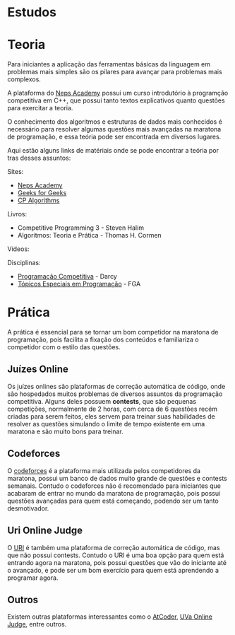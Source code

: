 # Estudos

# Teoria

Para iniciantes a aplicação das ferramentas básicas da linguagem em problemas mais simples são os pilares para avançar para problemas mais complexos.

A plataforma do [Neps Academy](https://neps.academy/course/6) possui um curso introdutório à programção competitiva em C++, que possui tanto textos explicativos quanto questões para exercitar a teoria.

O conhecimento dos algoritmos e estruturas de dados mais conhecidos é necessário para resolver algumas questões mais avançadas na maratona de programação, e essa teória pode ser encontrada em diversos lugares.

Aqui estão alguns links de matériais onde se pode encontrar a teória por tras desses assuntos:

Sites:
* [Neps Academy](https://neps.academy/courses)
* [Geeks for Geeks](https://www.geeksforgeeks.org/)
* [CP Algorithms](https://cp-algorithms.com/)

Livros:
* Competitive Programming 3 - Steven Halim
* Algoritmos: Teoria e Prática - Thomas H. Cormen

Vídeos:

Disciplinas:
* [Programação Competitiva](https://matriculaweb.unb.br/graduacao/oferta_dados.aspx?cod=116947&dep=116) - Darcy
* [Tópicos Especiais em Programação](https://matriculaweb.unb.br/graduacao/oferta_dados.aspx?cod=110141&dep=650) - FGA


# Prática

A prática é essencial para se tornar um bom competidor na maratona de programação, pois facilita a fixação dos conteúdos e familiariza o competidor com o estilo das questões.

## Juízes Online

Os juízes onlines são plataformas de correção automática de código, onde são hospedados muitos problemas de diversos assuntos da programação competitiva. Alguns deles possuem __contests__, que são pequenas competições, normalmente de 2 horas, com cerca de 6 questões recém criadas para serem feitos, eles servem para treinar suas habilidades de resolver as questões simulando o limite de tempo existente em uma maratona e são muito bons para treinar.

## Codeforces

O [codeforces](https://codeforces.com/) é a plataforma mais utilizada pelos competidores da maratona, possui um banco de dados muito grande de questões e contests semanais. Contudo o codeforces não é recomendado para iniciantes que acabaram de entrar no mundo da maratona de programação, pois possui questões avançadas para quem está começando, podendo ser um tanto desmotivador.

## Uri Online Judge

O [URI](https://www.urionlinejudge.com.br/judge/pt) é também uma plataforma de correção automática de código, mas que não possui contests. Contudo o URI é uma boa opção para quem está entrando agora na maratona, pois possui questões que vão do iniciante até o avançado, e pode ser um bom exercício para quem está aprendendo a programar agora.

## Outros

Existem outras plataformas interessantes como o [AtCoder](https://atcoder.jp/home), [UVa Online Judge](https://onlinejudge.org/), entre outros.
